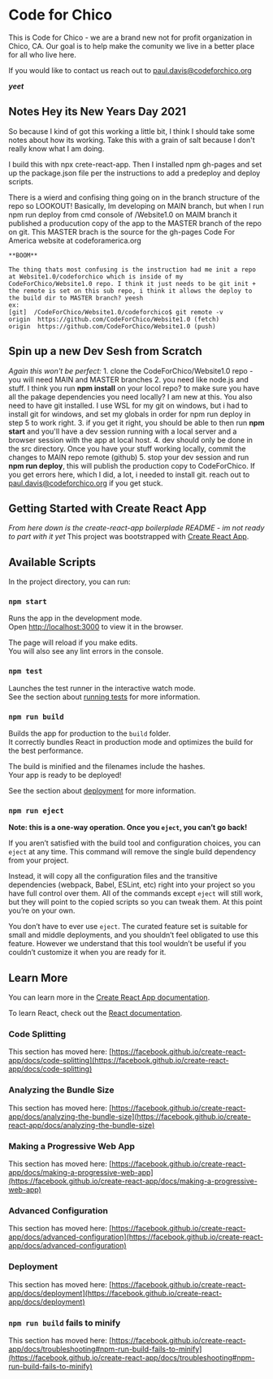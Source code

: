 # Code for Chico

This is Code for Chico - we are a brand new not for profit organization in Chico, CA.
Our goal is to help make the comunity we live in a better place for all who live here.

If you would like to contact us reach out to paul.davis@codeforchico.org

**_yeet_**

## Notes Hey its New Years Day 2021
So because I kind of got this working a little bit, I think I should take some notes about how its working.
Take this with a grain of salt because I don't really know what I am doing.

I build this with npx crete-react-app. Then I installed npm gh-pages and set up the package.json file per the instructions to add a predeploy and deploy scripts.

There is a wierd and confising thing going on in the branch structure of the repo so LOOKOUT!
    Basically, Im developing on MAIN branch, but when I run npm run deploy from cmd console of /Website1.0 on MAIM branch it published a producution copy of the app to the MASTER branch of the repo on git. This MASTER brach is the source for the gh-pages Code For America website at codeforamerica.org

    **BOOM**

    The thing thats most confusing is the instruction had me init a repo at Website1.0/codeforchico which is inside of my CodeForChico/Website1.0 repo. I think it just needs to be git init + the remote is set on this sub repo, i think it allows the deploy to the build dir to MASTER branch? yeesh
    ex:
    [git]  /CodeForChico/Website1.0/codeforchico$ git remote -v
    origin  https://github.com/CodeForChico/Website1.0 (fetch)
    origin  https://github.com/CodeForChico/Website1.0 (push) 

## Spin up a new Dev Sesh from Scratch
*Again this won't be perfect:*
    1. clone the CodeForChico/Website1.0 repo - you will need MAIN and MASTER branches
    2. you need like node.js and stuff. I think you run **npm install** on your locol repo? to make sure you have all the pakage dependencies you need locally? I am new at this. You also need to have git installed. I use WSL for my git on windows, but i had to install git for windows, and set my globals in order for npm run deploy in step 5 to work right.
    3. if you get it right, you should be able to then run **npm start** and you'll have a dev session running with a local server and a browser session with the app at local host. 
    4. dev should only be done in the src directory. Once you have your stuff working locally, commit the changes to MAIN repo remote (github)
    5. stop your dev session and run **npm run deploy**, this will publish the production copy to CodeForChico. If you get errors here, which I did, a lot, i needed to install git. reach out to paul.davis@codeforchico.org if you get stuck.


## Getting Started with Create React App
*From here down is the create-react-app boilerplade README - im not ready to part with it yet*
This project was bootstrapped with [Create React App](https://github.com/facebook/create-react-app).

## Available Scripts

In the project directory, you can run:

### `npm start`

Runs the app in the development mode.\
Open [http://localhost:3000](http://localhost:3000) to view it in the browser.

The page will reload if you make edits.\
You will also see any lint errors in the console.

### `npm test`

Launches the test runner in the interactive watch mode.\
See the section about [running tests](https://facebook.github.io/create-react-app/docs/running-tests) for more information.

### `npm run build`

Builds the app for production to the `build` folder.\
It correctly bundles React in production mode and optimizes the build for the best performance.

The build is minified and the filenames include the hashes.\
Your app is ready to be deployed!

See the section about [deployment](https://facebook.github.io/create-react-app/docs/deployment) for more information.

### `npm run eject`

**Note: this is a one-way operation. Once you `eject`, you can’t go back!**

If you aren’t satisfied with the build tool and configuration choices, you can `eject` at any time. This command will remove the single build dependency from your project.

Instead, it will copy all the configuration files and the transitive dependencies (webpack, Babel, ESLint, etc) right into your project so you have full control over them. All of the commands except `eject` will still work, but they will point to the copied scripts so you can tweak them. At this point you’re on your own.

You don’t have to ever use `eject`. The curated feature set is suitable for small and middle deployments, and you shouldn’t feel obligated to use this feature. However we understand that this tool wouldn’t be useful if you couldn’t customize it when you are ready for it.

## Learn More

You can learn more in the [Create React App documentation](https://facebook.github.io/create-react-app/docs/getting-started).

To learn React, check out the [React documentation](https://reactjs.org/).

### Code Splitting

This section has moved here: [https://facebook.github.io/create-react-app/docs/code-splitting](https://facebook.github.io/create-react-app/docs/code-splitting)

### Analyzing the Bundle Size

This section has moved here: [https://facebook.github.io/create-react-app/docs/analyzing-the-bundle-size](https://facebook.github.io/create-react-app/docs/analyzing-the-bundle-size)

### Making a Progressive Web App

This section has moved here: [https://facebook.github.io/create-react-app/docs/making-a-progressive-web-app](https://facebook.github.io/create-react-app/docs/making-a-progressive-web-app)

### Advanced Configuration

This section has moved here: [https://facebook.github.io/create-react-app/docs/advanced-configuration](https://facebook.github.io/create-react-app/docs/advanced-configuration)

### Deployment

This section has moved here: [https://facebook.github.io/create-react-app/docs/deployment](https://facebook.github.io/create-react-app/docs/deployment)

### `npm run build` fails to minify

This section has moved here: [https://facebook.github.io/create-react-app/docs/troubleshooting#npm-run-build-fails-to-minify](https://facebook.github.io/create-react-app/docs/troubleshooting#npm-run-build-fails-to-minify)
